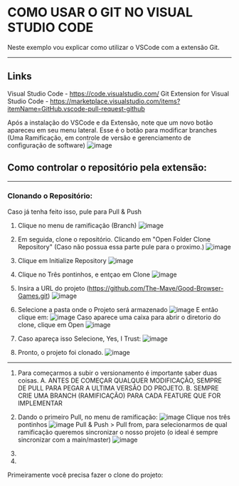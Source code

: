 # COMO USAR O GIT NO VISUAL STUDIO CODE

Neste exemplo vou explicar como utilizar o VSCode com a extensão Git.

---

## Links
Visual Studio Code - https://code.visualstudio.com/
Git Extension for Visual Studio Code - https://marketplace.visualstudio.com/items?itemName=GitHub.vscode-pull-request-github

Após a instalação do VSCode e da Extensão, note que um novo botão apareceu em seu menu lateral. Esse é o botão para modificar branches (Uma Ramificação, em controle de versão e gerenciamento de configuração de software)
![image](https://user-images.githubusercontent.com/78883240/158706074-5bca1e22-bba9-4ff0-938c-9c9a98bda3a3.png)

## Como controlar o repositório pela extensão:
---
### Clonando o Repositório: 

Caso já tenha feito isso, pule para Pull & Push

1. Clique no menu de ramificação (Branch) 
![image](https://user-images.githubusercontent.com/78883240/158706401-06e534b4-f1db-4a85-902a-5f2db1b1f870.png)

2. Em seguida, clone o repositório. Clicando em "Open Folder Clone Repository" (Caso não possua essa parte pule para o proximo.)
![image](https://user-images.githubusercontent.com/78883240/158706457-f45b7f66-a96d-4f8a-b177-b937ba21748d.png)

3. Clique em Initialize Repository
![image](https://user-images.githubusercontent.com/78883240/158706676-6bd2206e-dfe0-45d7-8e33-189235436cce.png)

4. Clique no Três pontinhos, e entçao em Clone
![image](https://user-images.githubusercontent.com/78883240/158706811-6d339b10-aaf3-42e8-ad05-f1ac3b7f086b.png)

5. Insira a URL do projeto (https://github.com/The-Mave/Good-Browser-Games.git)
![image](https://user-images.githubusercontent.com/78883240/158706849-0b7c0794-ae0b-4d42-81ce-28070947ab6d.png)

6. Selecione a pasta onde o Projeto será armazenado
![image](https://user-images.githubusercontent.com/78883240/158706985-b45031c0-9980-402f-8905-b6694208dc00.png)
E então clique em:
![image](https://user-images.githubusercontent.com/78883240/158707038-50a48cd0-a8b7-4c7d-85d6-95b1861f673c.png)
Caso aparece uma caixa para abrir o diretorio do clone, clique em Open
![image](https://user-images.githubusercontent.com/78883240/158707329-263c64d4-6f0b-4002-8b1e-f3f037f52f56.png)

7. Caso apareça isso Selecione, Yes, I Trust:
![image](https://user-images.githubusercontent.com/78883240/158707190-ee3bcc8c-7d40-4d80-9329-a614877d2d2c.png)

8. Pronto, o projeto foi clonado.
![image](https://user-images.githubusercontent.com/78883240/158707385-946dea8a-8019-420f-8c74-4af57eb3f1ff.png)

---
1. Para começarmos a subir o versionamento é importante saber duas coisas. 
    A. ANTES DE COMEÇAR QUALQUER MODIFICAÇÃO, SEMPRE DE PULL PARA PEGAR A ULTIMA VERSÃO DO PROJETO.
    B. SEMPRE CRIE UMA BRANCH (RAMIFICAÇÃO) PARA CADA FEATURE QUE FOR IMPLEMENTAR
2.  Dando o primeiro Pull, no menu de ramificação:
![image](https://user-images.githubusercontent.com/78883240/158707711-a4cfefbf-9763-4e1c-a8d4-5813a13877c7.png)
Clique nos três pontinhos
![image](https://user-images.githubusercontent.com/78883240/158707734-6f7f52ba-b5b2-4f79-b689-b21456d948e3.png)
Pull & Push > Pull from, para selecionarmos de qual ramificação queremos sincronizar o nosso projeto (o ideal é sempre sincronizar com a main/master) 
![image](https://user-images.githubusercontent.com/78883240/158707754-ee738504-6c46-4172-aeb1-2227f4ff7b1f.png)

3.  
4. 





Primeiramente você precisa fazer o clone do projeto:
